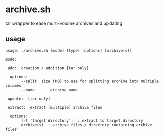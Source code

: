# archive.sh

tar wrapper to ease multi-volume archives and updating

## usage
```
usage: ./archive.sh [mode] [type] [options] [archive(s)]

mode:

 add:  creation / addition [tar only]

  options:
	   --split	size (MB) to use for splitting archive into multiple volumes
	   --name		archive name

 update:  [tar only]

 extract:  extract [multiple] archive files

  options:
	   [-t 'target directory']  : extract to target directory
	  'archive(s)  : archive files / directory containing archive files'
```
